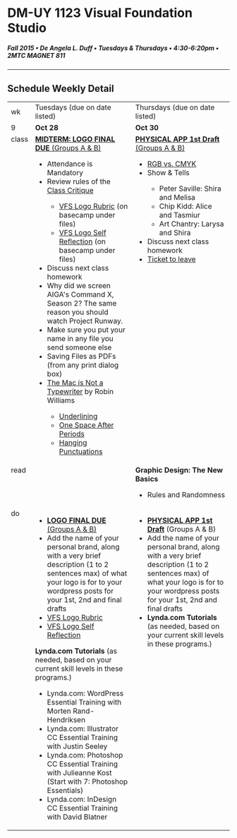 # DM-UY 1123 Visual Foundation Studio
##### Fall 2015 • De Angela L. Duff • Tuesdays & Thursdays • 4:30-6:20pm • 2MTC MAGNET 811 
---

## Schedule Weekly Detail

<table>
<tr>
<td>wk</td>
<td>Tuesdays (due on date listed)</td>
<td>Thursdays (due on date listed)</td>
</tr>
<!-- dates -->
<tr>
  <td valign="top">9</td>
  <td valign="top"><strong>Oct 28</strong></td>
  <td valign="top"><strong>Oct 30</strong></td>
</tr>
<!-- class -->
<tr>
  <td valign="top" width="4%">class</td>
   <td valign="top" width="48%"><strong><a href="../projects/dm1123_vfs_projects_logo.md">MIDTERM: LOGO FINAL DUE </a></strong> <a href="../projects/dm1123_vfs_groups.md" target="_blank">(Groups A &amp; B)</a>
     <ul>
     <li>Attendance is Mandatory</li>
     <li>Review rules of the <a href="https://github.com/IDMNYU/DM1123-VFS-FA14/blob/master/dm1123_vfs_syllabus.md">Class Critique</a></li>
      <ul><li><a href="https://polishedsolid.basecamphq.com/projects/12353075/file/193625822/VFS_Logo_Rubric.pdf" target="_blank">VFS Logo Rubric</a> (on basecamp under files)</li>
    <li><a href="https://polishedsolid.basecamphq.com/projects/12353075/file/193625823/VFS_logo_self_reflection.pdf" target="_blank">VFS Logo Self Reflection</a> (on basecamp under files)</li>
    </ul>
    <li>Discuss next class homework</li>
    <li>Why did we screen AIGA's Command X, Season 2? The same reason you should watch Project Runway.</li>
    <li>Make sure you put your name in any file you send someone else</li>
    <li>Saving Files as PDFs (from any print dialog box)</li>
    <li><a target="_blank" href="http://www.amazon.com/Mac-Not-Typewriter-2nd/dp/0201782634/ref=sr_1_1?s=books&ie=UTF8&qid=1414525229&sr=1-1&keywords=mac+is+not+a+typewriter">The Mac is Not a Typewriter</a> by Robin Williams</li>
      <ul>
      <li><a href="https://polishedsolid.basecamphq.com/projects/12353075/file/193883199/mac_is_not_a_typewriter_underlining.pdf" target="_blank">Underlining</a></li>
      <li><a href="https://polishedsolid.basecamphq.com/projects/12353075/file/193883198/mac_is_not_a_typewriter_one_space.pdf" target="_blank">One Space After Periods</a></li>
      <li><a href="https://polishedsolid.basecamphq.com/projects/12353075/file/193883197/mac_is_not_a_typewriter_hanging_punctuation.pdf" target="_blank">Hanging Punctuations</a></li>
      </ul>
  </ul></td>
  <td valign="top" width="48%"><strong><a href="https://github.com/IDMNYU/DM1123-VFS-FA14/blob/master/projects/dm1123_vfs_projects_pa.md">PHYSICAL APP 1st Draft</a></strong> <a href="../projects/dm1123_vfs_groups.md">(Groups A &amp; B)</a>
  <ul>
  <li><a href="" target="_blank">RGB vs. CMYK</a></li>
  <li>Show &amp; Tells</li>
      <ul>
      <li>Peter Saville: Shira and Melisa</li>
      <li>Chip Kidd: Alice and Tasmiur</li>
      <li>Art Chantry: Larysa and Shira</li>
      </ul>
    <li>Discuss next class homework</li>
  <li><a href="../projects/dm1123_vfs_tickets_to_leave.md">Ticket to leave</a></li></td>
 </ul>
</tr>

<!-- read -->
<tr>
  <td valign="top">read</td>
  <td valign="top"></td>
  <td valign="top">
  <strong>Graphic Design: The New Basics</strong>
  <ul>
  <li>Rules and Randomness</li>
  </ul>  
</td>
</tr>

<!-- do -->
<tr>
  <td valign="top">do</td>
  <td valign="top">
  <ul>
 <li><strong><a href="../projects/dm1123_vfs_projects_logo.md">LOGO FINAL DUE</a></strong> <a href="../projects/dm1123_vfs_groups.md" target="_blank">(Groups A &amp; B)</a></li>
 <li>Add the name of your personal brand, along with a very brief description (1 to 2 sentences max) of what your logo is for to your wordpress posts for your 1st, 2nd and final drafts</li>
 <li><a href="https://polishedsolid.basecamphq.com/projects/12353075/file/193625822/VFS_Logo_Rubric.pdf" target="_blank">VFS Logo Rubric</a></li>
  <li><a href="https://polishedsolid.basecamphq.com/projects/12353075/file/193625823/VFS_logo_self_reflection.pdf" target="_blank">VFS Logo Self Reflection</a></li>
</ul>

  <strong>Lynda.com Tutorials</strong> (as needed, based on your current skill levels in these programs.)
  <ul>
  <li>Lynda.com: WordPress Essential Training with Morten Rand-Hendriksen</li>
  <li>Lynda.com: Illustrator CC Essential Training with Justin Seeley</li>
  <li>Lynda.com: Photoshop CC Essential Training with Julieanne Kost (Start with 7: Photoshop Essentials)</li>
  <li>Lynda.com: InDesign CC Essential Training with David Blatner</li>
  </ul></td>
  <td valign="top">
  <ul>
   <li><strong><a href="https://github.com/IDMNYU/DM1123-VFS-FA14/blob/master/projects/dm1123_vfs_projects_pa.md">PHYSICAL APP 1st Draft</a></strong> (Groups A &amp; B)</a></li>
   <li>Add the name of your personal brand, along with a very brief description (1 to 2 sentences max) of what your logo is for to your wordpress posts for your 1st, 2nd and final drafts</li>
  <li><strong>Lynda.com Tutorials</strong> (as needed, based on your current skill levels in these programs.)
  </ul></td>
</tr>
</table>









